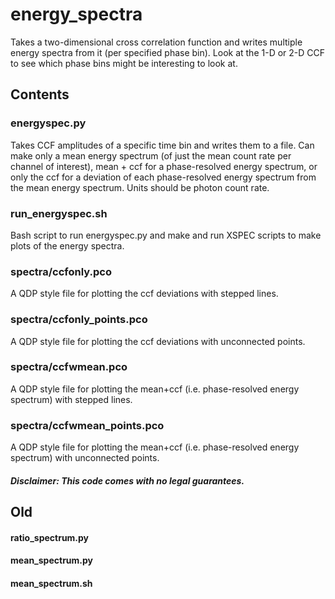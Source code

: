 # energy_spectra

Takes a two-dimensional cross correlation function and writes multiple energy 
spectra from it (per specified phase bin). Look at the 1-D or 2-D CCF to see
which phase bins might be interesting to look at.

## Contents

### energyspec.py
Takes CCF amplitudes of a specific time bin and writes them to a file. Can make
only a mean energy spectrum (of just the mean count rate per channel of 
interest), mean \+ ccf for a phase-resolved energy spectrum, or only the ccf
for a deviation of each phase-resolved energy spectrum from the mean energy 
spectrum. Units should be photon count rate.

### run_energyspec.sh
Bash script to run energyspec.py and make and run XSPEC scripts to make plots of
the energy spectra.

### spectra/ccfonly.pco
A QDP style file for plotting the ccf deviations with stepped lines.

### spectra/ccfonly_points.pco
A QDP style file for plotting the ccf deviations with unconnected points.

### spectra/ccfwmean.pco
A QDP style file for plotting the mean+ccf (i.e. phase-resolved energy 
spectrum) with stepped lines.

### spectra/ccfwmean_points.pco
A QDP style file for plotting the mean+ccf (i.e. phase-resolved energy 
spectrum) with unconnected points.



##### Disclaimer: This code comes with no legal guarantees.


## Old
#### ratio_spectrum.py
#### mean_spectrum.py
#### mean_spectrum.sh

